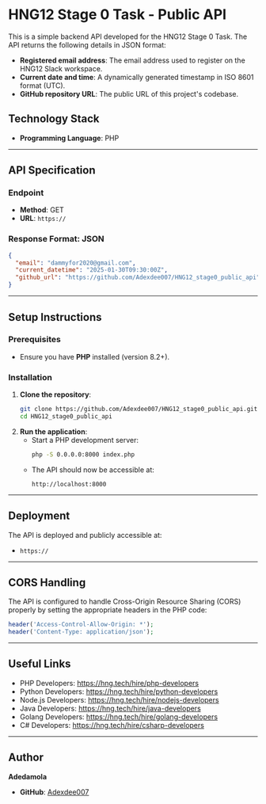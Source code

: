# HNG12 Stage 0 Task - Public API

This is a simple backend API developed for the HNG12 Stage 0 Task. The API returns the following details in JSON format:

- **Registered email address**: The email address used to register on the HNG12 Slack workspace.
- **Current date and time**: A dynamically generated timestamp in ISO 8601 format (UTC).
- **GitHub repository URL**: The public URL of this project's codebase.

## Technology Stack

- **Programming Language**: PHP

---

## API Specification

### Endpoint
- **Method**: GET
- **URL**: `https://`

### Response Format: JSON
```json
{
  "email": "dammyfor2020@gmail.com",
  "current_datetime": "2025-01-30T09:30:00Z",
  "github_url": "https://github.com/Adexdee007/HNG12_stage0_public_api"
}
```

---

## Setup Instructions

### Prerequisites
- Ensure you have **PHP** installed (version 8.2+).

### Installation
1. **Clone the repository**:
   ```bash
   git clone https://github.com/Adexdee007/HNG12_stage0_public_api.git
   cd HNG12_stage0_public_api
   ```
2. **Run the application**:
   - Start a PHP development server:
     ```bash
     php -S 0.0.0.0:8000 index.php
     ```
   - The API should now be accessible at:
     ```
     http://localhost:8000
     ```

---

## Deployment

The API is deployed and publicly accessible at:
- `https://`

---

## CORS Handling

The API is configured to handle Cross-Origin Resource Sharing (CORS) properly by setting the appropriate headers in the PHP code:
```php
header('Access-Control-Allow-Origin: *');
header('Content-Type: application/json');
```

---

## Useful Links

- PHP Developers:  https://hng.tech/hire/php-developers
- Python Developers: https://hng.tech/hire/python-developers
- Node.js Developers: https://hng.tech/hire/nodejs-developers
- Java Developers: https://hng.tech/hire/java-developers
- Golang Developers: https://hng.tech/hire/golang-developers
- C# Developers: https://hng.tech/hire/csharp-developers

---

## Author

**Adedamola**

- **GitHub**: [Adexdee007](https://github.com/Adexdee007)